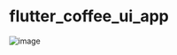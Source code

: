 # flutter_coffee_ui_app
![image](https://user-images.githubusercontent.com/66193892/202459261-ebc2ae57-2a31-4000-a6d9-1a44bd5888e9.png)

